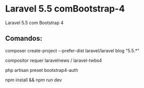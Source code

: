 # Laravel 5.5 comBootstrap-4
Laravel 5.5 com Bootstrap 4

## Comandos:

composer create-project --prefer-dist laravel/laravel blog "5.5.*"

compositor requer laravelnews / laravel-twbs4

php artisan preset bootstrap4-auth

npm install && npm run dev
